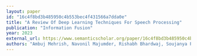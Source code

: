 ```yaml
---
layout: paper
id: "16c4f8bd3b485950c4b553bec4f431566a7dda0e"
title: "A Review Of Deep Learning Techniques For Speech Processing"
publication: "Information Fusion"
year: 2023
external_url: https://www.semanticscholar.org/paper/16c4f8bd3b485950c4b553bec4f431566a7dda0e
authors: "Ambuj Mehrish, Navonil Majumder, Rishabh Bhardwaj, Soujanya Poria"
---
```

